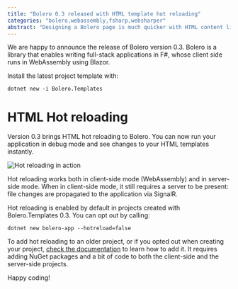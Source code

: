 ```yaml
---
title: "Bolero 0.3 released with HTML template hot reloading"
categories: "bolero,webassembly,fsharp,websharper"
abstract: "Designing a Bolero page is much quicker with HTML content live editing."
---
```

We are happy to announce the release of Bolero version 0.3. Bolero is a library that enables writing full-stack applications in F#, whose client side runs in WebAssembly using Blazor.

Install the latest project template with:

```
dotnet new -i Bolero.Templates
```

# HTML Hot reloading

Version 0.3 brings HTML hot reloading to Bolero. You can now run your application in debug mode and see changes to your HTML templates instantly.

![Hot reloading in action](https://raw.githubusercontent.com/wiki/fsbolero/Bolero/hotreload.gif)

Hot reloading works both in client-side mode (WebAssembly) and in server-side mode. When in client-side mode, it still requires a server to be present: file changes are propagated to the application via SignalR.

Hot reloading is enabled by default in projects created with Bolero.Templates 0.3. You can opt out by calling:

```
dotnet new bolero-app --hotreload=false
```

To add hot reloading to an older project, or if you opted out when creating your project, [check the documentation](https://github.com/fsbolero/Bolero/wiki/Templating#hot-reloading) to learn how to add it. It requires adding NuGet packages and a bit of code to both the client-side and the server-side projects.

Happy coding!